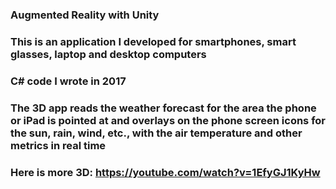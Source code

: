 ### Augmented Reality with Unity
### This is an application I developed for smartphones, smart glasses, laptop and desktop computers
### C# code I wrote in 2017
### The 3D app reads the weather forecast for the area the phone or iPad is pointed at and overlays on the phone screen icons for the sun, rain, wind, etc., with the air temperature and other metrics in real time
### Here is more 3D: https://youtube.com/watch?v=1EfyGJ1KyHw
